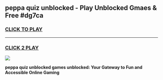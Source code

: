 
## peppa quiz unblocked - Play Unblocked Gmaes & Free #dg7ca
<h3>
<a href="https://news.freeplayer.one?title=peppa_quiz_unblocked&ref=24F">CLICK TO PLAY</a></h3>
<hr>

<h3>
<a href="https://news.freeplayer.one?title=peppa_quiz_unblocked&ref=24F">CLICK 2 PLAY</a>
  
</h3>

<a href="https://news.freeplayer.one?title=peppa_quiz_unblocked&ref=24F/"><img src="https://clearcache.store/games.png"></a>


**peppa quiz unblocked games unblocked: Your Gateway to Fun and Accessible Online Gaming**
